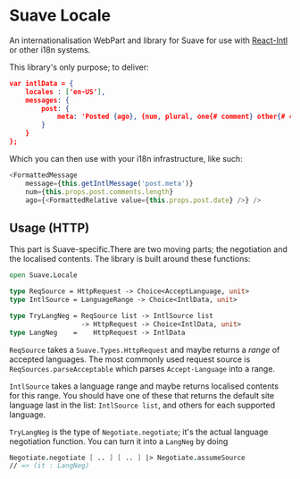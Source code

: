 # Suave Locale

An internationalisation WebPart and library for Suave for use with [React-Intl](https://github.com/yahoo/react-intl) or other i18n systems.

This library's only purpose; to deliver:

``` json
var intlData = {
    locales : ['en-US'],
    messages: {
        post: {
            meta: 'Posted {ago}, {num, plural, one{# comment} other{# comments}}'
        }
    }
};
```

Which you can then use with your i18n infrastructure, like such:

``` javascript
<FormattedMessage
    message={this.getIntlMessage('post.meta')}
    num={this.props.post.comments.length}
    ago={<FormattedRelative value={this.props.post.date} />} />
```

## Usage (HTTP)

This part is Suave-specific.There are two moving parts; the negotiation and the
localised contents. The library is built around these functions:

``` fsharp
open Suave.Locale

type ReqSource = HttpRequest -> Choice<AcceptLanguage, unit>
type IntlSource = LanguageRange -> Choice<IntlData, unit>

type TryLangNeg = ReqSource list -> IntlSource list
                  -> HttpRequest -> Choice<IntlData, unit>
type LangNeg    =    HttpRequest -> IntlData
```

`ReqSource` takes a `Suave.Types.HttpRequest` and maybe returns a *range* of
accepted languages. The most commonly used request source is
`ReqSources.parseAcceptable` which parses `Accept-Language` into a range.

`IntlSource` takes a language range and maybe returns localised contents for
this range. You should have one of these that returns the default site language
last in the list: `IntlSource list`, and others for each supported language.

`TryLangNeg` is the type of `Negotiate.negotiate`; it's the actual language
negotiation function. You can turn it into a `LangNeg` by doing

``` fsharp
Negotiate.negotiate [ .. ] [ .. ] |> Negotiate.assumeSource
// => (it : LangNeg)
```